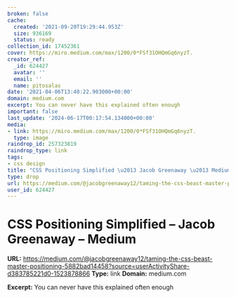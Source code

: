 ```yaml
---
broken: false
cache:
  created: '2021-09-20T19:29:44.953Z'
  size: 936169
  status: ready
collection_id: 17452361
cover: https://miro.medium.com/max/1200/0*FSf31OHQmGq6nyzT.
creator_ref:
  _id: 624427
  avatar: ''
  email: ''
  name: pitosalas
date: '2021-04-06T13:40:22.903000+00:00'
domain: medium.com
excerpt: You can never have this explained often enough
important: false
last_update: '2024-06-17T00:17:54.134000+00:00'
media:
- link: https://miro.medium.com/max/1200/0*FSf31OHQmGq6nyzT.
  type: image
raindrop_id: 257323819
raindrop_type: link
tags:
- css design
title: "CSS Positioning Simplified \u2013 Jacob Greenaway \u2013 Medium"
type: drop
url: https://medium.com/@jacobgreenaway12/taming-the-css-beast-master-positioning-5882bad14458?source=userActivityShare-d383785221d0-1523878866
user_id: 624427
---
```


# CSS Positioning Simplified – Jacob Greenaway – Medium

**URL:** https://medium.com/@jacobgreenaway12/taming-the-css-beast-master-positioning-5882bad14458?source=userActivityShare-d383785221d0-1523878866
**Type:** link
**Domain:** medium.com

**Excerpt:** You can never have this explained often enough
